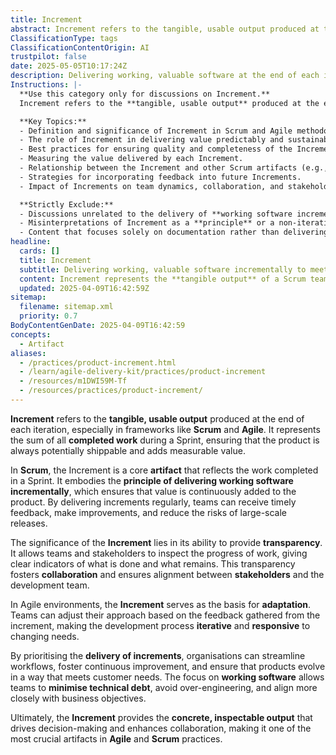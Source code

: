```yaml
---
title: Increment
abstract: Increment refers to the tangible, usable output produced at the end of each iteration, particularly within frameworks like Scrum and Agile. It encapsulates the totality of completed work during a Sprint, ensuring that the product remains potentially shippable and consistently adds measurable value. As a core artifact in Scrum, the Increment embodies the principle of delivering working software incrementally, which facilitates timely feedback, iterative improvements, and mitigates the risks associated with large-scale releases. Its significance lies in the transparency it provides, allowing teams and stakeholders to assess progress clearly, thereby fostering collaboration and alignment. In Agile environments, the Increment serves as a foundation for adaptation, enabling teams to refine their strategies based on feedback and respond effectively to evolving requirements. By prioritising the delivery of increments, organisations can enhance workflows, promote continuous improvement, and ensure that products develop in alignment with customer needs. This focus on delivering working software helps minimise technical debt and prevents over-engineering, aligning development efforts more closely with business objectives. Ultimately, the Increment delivers the concrete, inspectable output that informs decision-making and enhances collaboration, making it a vital component of Agile and Scrum practices.
ClassificationType: tags
ClassificationContentOrigin: AI
trustpilot: false
date: 2025-05-05T10:17:24Z
description: Delivering working, valuable software at the end of each iteration, ensuring value is incrementally added to the product.
Instructions: |-
  **Use this category only for discussions on Increment.**  
  Increment refers to the **tangible, usable output** produced at the end of an iteration in Agile, particularly in Scrum. It embodies the practice of delivering **working software** regularly and incrementally, ensuring that each iteration adds value to customers and stakeholders.

  **Key Topics:**
  - Definition and significance of Increment in Scrum and Agile methodologies.
  - The role of Increment in delivering value predictably and sustainably.
  - Best practices for ensuring quality and completeness of the Increment.
  - Measuring the value delivered by each Increment.
  - Relationship between the Increment and other Scrum artifacts (e.g., Product Backlog, Sprint Backlog).
  - Strategies for incorporating feedback into future Increments.
  - Impact of Increments on team dynamics, collaboration, and stakeholder engagement.

  **Strictly Exclude:**
  - Discussions unrelated to the delivery of **working software increments**.
  - Misinterpretations of Increment as a **principle** or a non-iterative delivery model.
  - Content that focuses solely on documentation rather than delivering **functional software**.
headline:
  cards: []
  title: Increment
  subtitle: Delivering working, valuable software incrementally to meet customer needs and market demands.
  content: Increment represents the **tangible output** of a Scrum team at the end of each Sprint, delivering working software that adds value to the product. Posts should explore how the Increment embodies Agile principles, encourages continuous delivery, and enables fast feedback cycles.
  updated: 2025-04-09T16:42:59Z
sitemap:
  filename: sitemap.xml
  priority: 0.7
BodyContentGenDate: 2025-04-09T16:42:59
concepts:
  - Artifact
aliases:
  - /practices/product-increment.html
  - /learn/agile-delivery-kit/practices/product-increment
  - /resources/m1DWI59M-Tf
  - /resources/practices/product-increment/
---
```


**Increment** refers to the **tangible, usable output** produced at the end of each iteration, especially in frameworks like **Scrum** and **Agile**. It represents the sum of all **completed work** during a Sprint, ensuring that the product is always potentially shippable and adds measurable value.

In **Scrum**, the Increment is a core **artifact** that reflects the work completed in a Sprint. It embodies the **principle of delivering working software incrementally**, which ensures that value is continuously added to the product. By delivering increments regularly, teams can receive timely feedback, make improvements, and reduce the risks of large-scale releases.

The significance of the **Increment** lies in its ability to provide **transparency**. It allows teams and stakeholders to inspect the progress of work, giving clear indicators of what is done and what remains. This transparency fosters **collaboration** and ensures alignment between **stakeholders** and the development team.

In Agile environments, the **Increment** serves as the basis for **adaptation**. Teams can adjust their approach based on the feedback gathered from the increment, making the development process **iterative** and **responsive** to changing needs.

By prioritising the **delivery of increments**, organisations can streamline workflows, foster continuous improvement, and ensure that products evolve in a way that meets customer needs. The focus on **working software** allows teams to **minimise technical debt**, avoid over-engineering, and align more closely with business objectives.

Ultimately, the **Increment** provides the **concrete, inspectable output** that drives decision-making and enhances collaboration, making it one of the most crucial artifacts in **Agile** and **Scrum** practices.
